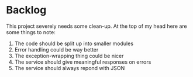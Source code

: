 Backlog
===

This project severely needs some clean-up. At the top of my head here
are some things to note:

 1) The code should be split up into smaller modules
 2) Error handling could be way better
 3) The exception-wrapping thing could be nicer
 4) The service should give meaningful responses on errors
 5) The service should always repond with JSON
